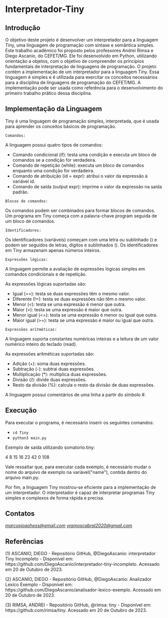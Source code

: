 # Interpretador-Tiny

<h2>Introdução</h2>

O objetivo deste projeto é desenvolver um interpretador para a linguagem Tiny, uma linguagem de programação com sintaxe e semântica simples. Este trabalho acadêmico foi proposto pelos professores Andrei Rimsa e Diego Ascanio, do CEFET/MG. Ele foi desenvolvido em Python, utilizando orientação a objetos, com o objetivo de compreender os princípios fundamentais de interpretação de linguagens de programação. O projeto contém a implementação de um interpretador para a linguagem Tiny. Essa linguagem é simples e é utilizada para exercitar os conceitos necessários para a disciplina de linguagens de programação do CEFET/MG. A implementação pode ser usada como referência para o desenvolvimento do primeiro trabalho prático dessa disciplina.

<h2>Implementação da Linguagem</h2>

Tiny é uma linguagem de programação simples, interpretada, que é usada para aprender os conceitos básicos de programação.

``` Comandos: ```

<p>A linguagem possui quatro tipos de comandos:</p>

- Comando condicional (if): testa uma condição e executa um bloco de comandos se a condição for verdadeira.
- Comando de repetição (while): executa um bloco de comandos enquanto uma condição for verdadeira.
- Comando de atribuição (id = expr): atribui o valor da expressão à variável id.
- Comando de saída (output expr): imprime o valor da expressão na saída padrão.

``` Blocos de comandos: ```

Os comandos podem ser combinados para formar blocos de comandos. Um programa em Tiny começa com a palavra-chave program seguida de um bloco de comandos.

``` Identificadores: ```

Os identificadores (variáveis) começam com uma letra ou sublinhado () e podem ser seguidos de letras, dígitos e sublinhados (). Os identificadores em Tiny armazenam apenas números inteiros.

``` Expressões lógicas: ```

A linguagem permite a avaliação de expressões lógicas simples em comandos condicionais e de repetição.

As expressões lógicas suportadas são:

- Igual (==): testa se duas expressões têm o mesmo valor.
- Diferente (!=): testa se duas expressões não têm o mesmo valor.
- Menor (<): testa se uma expressão é menor que outra.
- Maior (>): testa se uma expressão é maior que outra.
- Menor igual (<=): testa se uma expressão é menor ou igual que outra.
- Maior igual (>=): testa se uma expressão é maior ou igual que outra.

``` Expressões aritméticas: ```

A linguagem suporta constantes numéricas inteiras e a leitura de um valor numérico inteiro do teclado (read).

As expressões aritméticas suportadas são:

- Adição (+): soma duas expressões.
- Subtração (-): subtrai duas expressões.
- Multiplicação (*): multiplica duas expressões.
- Divisão (/): divide duas expressões.
- Resto da divisão (%): calcula o resto da divisão de duas expressões.

A linguagem possui comentários de uma linha a partir do símbolo #.


<h2>Execução</h2>

Para executar o programa, é necessário inserir os seguintes comandos:

- ``` cd Tiny ```
- ``` python3 main.py ```

Exemplo de saída utilizando somatorio.tiny:

4
8
15
16
23
42
0
108

Vale ressaltar que, para executar cada exemplo, é necessário mudar o nome do arquivo de exemplo na variável("name"), contida dentro do arquivo main.py.

Por fim, a linguagem Tiny mostrou-se eficiente para a implementação de um interpretador. O interpretador é capaz de interpretar programas Tiny simples e complexos de forma rápida e precisa.

<h2>Contatos</h2>

<i>marcosjoaohess@gmail.com</i>
<i>vramoscabral2020@gmail.com</i>

<h2>Referências</h2>

<p>(1) ASCANIO, DIEGO - Repositório GitHub, @DiegoAscanio: interpretador Tiny Incompleto - Disponível em: https://github.com/DiegoAscanio/interpretador-tiny-incompleto. Acessado em 20 de Outubro de 2023.</p>

<p>(2) ASCANIO, DIEGO - Repositório GitHub, @DiegoAscanio: Analizador Lexico Exemplo - Disponível em: https://github.com/DiegoAscanio/analisador-lexico-exemplo. Acessado em 20 de Outubro de 2023.</p>

<p>(3) RIMSA, ANDREI - Repositório GitHub, @rimsa: tiny - Disponível em: https://github.com/rimsa/tiny. Acessado em 20 de Outubro de 2023.</p>


